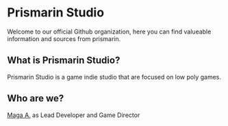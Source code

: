 # Prismarin Studio

Welcome to our official Github organization, here you can find valueable information and sources from prismarin.

## What is Prismarin Studio?

Prismarin Studio is a game indie studio that are focused on low poly games.

## Who are we?
[Maga A.](https://github.com/reapermaga) as Lead Developer and Game Director

